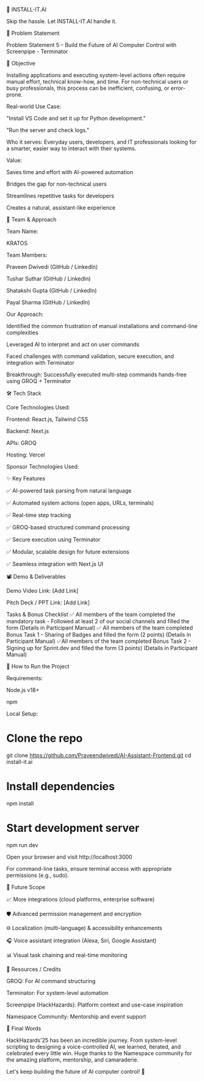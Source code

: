 🚀 INSTALL-IT.AI

Skip the hassle. Let INSTALL-IT.AI handle it.

📌 Problem Statement

Problem Statement 5 – Build the Future of AI Computer Control with Screenpipe - Terminator

🎯 Objective

Installing applications and executing system-level actions often require manual effort, technical know-how, and time. For non-technical users or busy professionals, this process can be inefficient, confusing, or error-prone.

Real-world Use Case:

"Install VS Code and set it up for Python development."

"Run the server and check logs."

Who it serves: Everyday users, developers, and IT professionals looking for a smarter, easier way to interact with their systems.

Value:

Saves time and effort with AI-powered automation

Bridges the gap for non-technical users

Streamlines repetitive tasks for developers

Creates a natural, assistant-like experience

🧠 Team & Approach

Team Name:

KRATOS

Team Members:

Praveen Dwivedi (GitHub / LinkedIn)

Tushar Suthar (GitHub / LinkedIn)

Shatakshi Gupta (GitHub / LinkedIn)

Payal Sharma (GitHub / LinkedIn)

Our Approach:

Identified the common frustration of manual installations and command-line complexities

Leveraged AI to interpret and act on user commands

Faced challenges with command validation, secure execution, and integration with Terminator

Breakthrough: Successfully executed multi-step commands hands-free using GROQ + Terminator

🛠️ Tech Stack

Core Technologies Used:

Frontend: React.js, Tailwind CSS

Backend: Next.js

APIs: GROQ

Hosting: Vercel

Sponsor Technologies Used:



✨ Key Features

✅ AI-powered task parsing from natural language

✅ Automated system actions (open apps, URLs, terminals)

✅ Real-time step tracking

✅ GROQ-based structured command processing

✅ Secure execution using Terminator

✅ Modular, scalable design for future extensions

✅ Seamless integration with Next.js UI

📽️ Demo & Deliverables

Demo Video Link: [Add Link]

Pitch Deck / PPT Link: [Add Link]

 Tasks & Bonus Checklist
✅ All members of the team completed the mandatory task - Followed at least 2 of our social channels and filled the form (Details in Participant Manual)
✅ All members of the team completed Bonus Task 1 - Sharing of Badges and filled the form (2 points) (Details in Participant Manual)
✅All members of the team completed Bonus Task 2 - Signing up for Sprint.dev and filled the form (3 points) (Details in Participant Manual)




🧲 How to Run the Project

Requirements:

Node.js v18+

npm

Local Setup:

# Clone the repo
git clone https://github.com/Praveendwivedi/AI-Assistant-Frontend.git
cd install-it.ai

# Install dependencies
npm install

# Start development server
npm run dev

Open your browser and visit http://localhost:3000

For command-line tasks, ensure terminal access with appropriate permissions (e.g., sudo).

🧬 Future Scope

📈 More integrations (cloud platforms, enterprise software)

🛡️ Advanced permission management and encryption

🌐 Localization (multi-language) & accessibility enhancements

🎧 Voice assistant integration (Alexa, Siri, Google Assistant)

📊 Visual task chaining and real-time monitoring

📌 Resources / Credits

GROQ: For AI command structuring

Terminator: For system-level automation

Screenpipe (HackHazards): Platform context and use-case inspiration

Namespace Community: Mentorship and event support

🏁 Final Words

HackHazards'25 has been an incredible journey. From system-level scripting to designing a voice-controlled AI, we learned, iterated, and celebrated every little win. Huge thanks to the Namespace community for the amazing platform, mentorship, and camaraderie.

Let's keep building the future of AI computer control! 🤖
